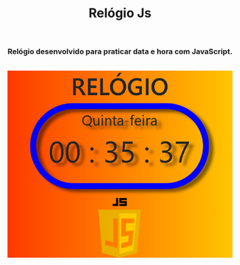 <h1 align="center">Relógio Js</h1>
<br/>
<h3 align="center">
 Relógio desenvolvido para praticar data e hora com JavaScript.
</h3>
<br/>
<img align="center" src="https://raw.githubusercontent.com/falcaovitor/Relogio-Js/master/demonstra%C3%A7%C3%A3o.PNG">

